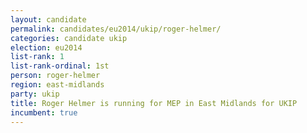 ```yaml
---
layout: candidate
permalink: candidates/eu2014/ukip/roger-helmer/
categories: candidate ukip
election: eu2014
list-rank: 1
list-rank-ordinal: 1st
person: roger-helmer
region: east-midlands
party: ukip
title: Roger Helmer is running for MEP in East Midlands for UKIP
incumbent: true
---
```

